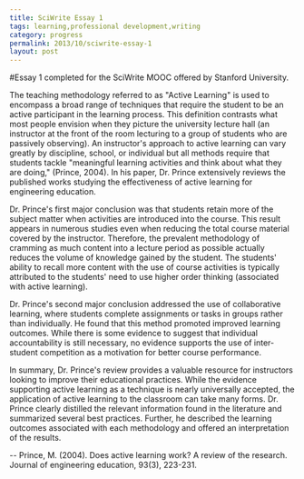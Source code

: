 ```yaml
---
title: SciWrite Essay 1
tags: learning,professional development,writing
category: progress
permalink: 2013/10/sciwrite-essay-1
layout: post
---
```


#Essay 1 completed for the SciWrite MOOC offered by Stanford University.

The teaching methodology referred to as "Active Learning" is used to encompass a broad range of techniques that require the student to be an active participant in the learning process. This definition contrasts what most people envision when they picture the university lecture hall (an instructor at the front of the room lecturing to a group of students who are passively observing). An instructor's approach to active learning can vary greatly by discipline, school, or individual but all methods require that students tackle "meaningful learning activities and think about what they are doing," (Prince, 2004). In his paper, Dr. Prince extensively reviews the published works studying the effectiveness of active learning for engineering education.

Dr. Prince's first major conclusion was that students retain more of the subject matter when activities are introduced into the course. This result appears in numerous studies even when reducing the total course material covered by the instructor. Therefore, the prevalent methodology of cramming as much content into a lecture period as possible actually reduces the volume of knowledge gained by the student. The students' ability to recall more content with the use of course activities is typically attributed to the students' need to use higher order thinking (associated with active learning).

Dr. Prince's second major conclusion addressed the use of collaborative learning, where students complete assignments or tasks in groups rather than individually. He found that this method promoted improved learning outcomes. While there is some evidence to suggest that individual accountability is still necessary, no evidence supports the use of inter-student competition as a motivation for better course performance.

In summary, Dr. Prince's review provides a valuable resource for instructors looking to improve their educational practices. While the evidence supporting active learning as a technique is nearly universally accepted, the application of active learning to the classroom can take many forms. Dr. Prince clearly distilled the relevant information found in the literature and summarized several best practices. Further, he described the learning outcomes associated with each methodology and offered an interpretation of the results.

-- Prince, M. (2004). Does active learning work? A review of the research. Journal of engineering education, 93(3), 223-231.

